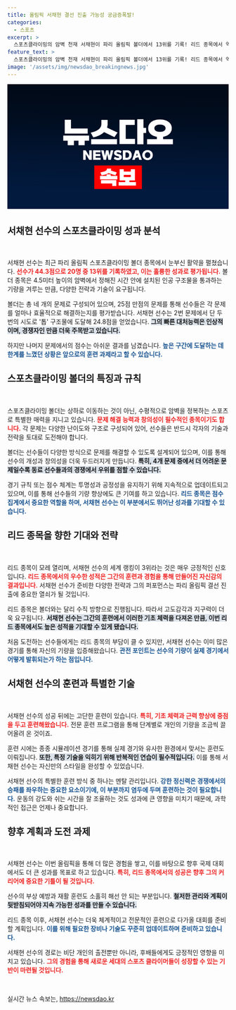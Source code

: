 ```yaml
---
title: 올림픽 서채현 결선 진출 가능성 궁금증폭발!
categories:
  - 스포츠
excerpt: >
  스포츠클라이밍의 암벽 천재 서채현이 파리 올림픽 볼더에서 13위를 기록! 리드 종목에서 역전의 기회를 노리며 결승 진출을 향한 불꽃 같은 도전을 시작합니다!
feature_text: >
  스포츠클라이밍의 암벽 천재 서채현이 파리 올림픽 볼더에서 13위를 기록! 리드 종목에서 역전의 기회를 노리며 결승 진출을 향한 불꽃 같은 도전을 시작합니다!
image: '/assets/img/newsdao_breakingnews.jpg'
---
```


<p><img src="/assets/img/newsdao_breakingnews.jpg" alt="bookingtag 속보" /></p>

<h2 data-ke-size="size26">서채현 선수의 스포츠클라이밍 성과 분석</h2>

<p data-ke-size="size16">&nbsp;</p>

<p>서채현 선수는 최근 파리 올림픽 스포츠클라이밍 볼더 종목에서 눈부신 활약을 펼쳤습니다. <b><span style="color: #ee2323;">선수가 44.3점으로 20명 중 13위를 기록하였고, 이는 훌륭한 성과로 평가됩니다.</span></b> 볼더 종목은 4.5미터 높이의 암벽에서 정해진 시간 안에 설치된 인공 구조물을 통과하는 기량을 겨루는 만큼, 다양한 전략과 기술이 요구됩니다. </p>

<p>볼더는 총 네 개의 문제로 구성되어 있으며, 25점 만점의 문제를 통해 선수들은 각 문제를 얼마나 효율적으로 해결하는지를 평가받습니다. 서채현 선수는 2번 문제에서 단 두 번의 시도로 '톱' 구조물에 도달해 24.8점을 얻었습니다. <b><span style="background-color: #21538527;">그의 빠른 대처능력은 인상적이며, 경쟁자인 만큼 더욱 주목받고 있습니다.</span></b> </p>

<p>하지만 나머지 문제에서의 점수는 아쉬운 결과를 남겼습니다. <b><span style="color: #1a5490;">높은 구간에 도달하는 데 한계를 느꼈던 상황은 앞으로의 훈련 과제라고 할 수 있습니다.</span></b> </p>

<h2 data-ke-size="size26">스포츠클라이밍 볼더의 특징과 규칙</h2>

<p data-ke-size="size16">&nbsp;</p>

<p>스포츠클라이밍 볼더는 상하로 이동하는 것이 아닌, 수평적으로 암벽을 정복하는 스포츠로 특별한 매력을 지니고 있습니다. <b><span style="color: #ee2323;">문제 해결 능력과 창의성이 필수적인 종목이기도 합니다.</span></b> 각 문제는 다양한 난이도와 구조로 구성되어 있어, 선수들은 반드시 각자의 기술과 전략을 토대로 도전해야 합니다. </p>

<p>볼더는 선수들이 다양한 방식으로 문제를 해결할 수 있도록 설계되어 있으며, 이를 통해 선수의 개성과 창의성을 더욱 두드러지게 만듭니다. <b><span style="background-color: #21538527;">특히, 4개 문제 중에서 더 어려운 문제일수록 동료 선수들과의 경쟁에서 우위를 점할 수 있습니다.</span></b> </p>

<p>경기 규칙 또는 점수 체계는 투명성과 공정성을 유지하기 위해 지속적으로 업데이트되고 있으며, 이를 통해 선수들의 기량 향상에도 큰 기여를 하고 있습니다. <b><span style="color: #1a5490;">리드 종목은 점수 집계에서 중요한 역할을 하며, 서채현 선수는 이 부분에서도 뛰어난 성과를 기대할 수 있습니다.</span></b> </p>

<h2 data-ke-size="size26">리드 종목을 향한 기대와 전략</h2>

<p data-ke-size="size16">&nbsp;</p>

<p>리드 종목이 모레 열리며, 서채현 선수의 세계 랭킹이 3위라는 것은 매우 긍정적인 신호입니다. <b><span style="color: #ee2323;">리드 종목에서의 우수한 성적은 그간의 훈련과 경험을 통해 만들어진 자신감의 결과입니다.</span></b> 서채현 선수가 준비한 다양한 전략과 그의 퍼포먼스는 파리 올림픽 결선 진출에 중요한 열쇠가 될 것입니다. </p>

<p>리드 종목은 볼더와는 달리 수직 방향으로 진행됩니다. 따라서 고도감각과 지구력이 더욱 요구됩니다. <b><span style="background-color: #21538527;">서채현 선수는 그간의 훈련에서 이러한 기초 체력을 다져온 만큼, 이번 리드 종목에서도 높은 성적을 기대할 수 있게 됐습니다.</span></b> </p>

<p>처음 도전하는 선수들에게는 리드 종목의 부담이 클 수 있지만, 서채현 선수는 이미 많은 경기를 통해 자신의 기량을 입증해왔습니다. <b><span style="color: #1a5490;">관전 포인트는 선수의 기량이 실제 경기에서 어떻게 발휘되는가 하는 점입니다.</span></b> </p>

<h2 data-ke-size="size26">서채현 선수의 훈련과 특별한 기술</h2>

<p data-ke-size="size16">&nbsp;</p>

<p>서채현 선수의 성공 뒤에는 고단한 훈련이 있습니다. <b><span style="color: #ee2323;">특히, 기초 체력과 근력 향상에 중점을 두고 훈련해왔습니다.</span></b> 전문 훈련 프로그램을 통해 단계별로 개인의 기량을 조금씩 끌어올려 온 것이죠. </p>

<p>훈련 시에는 종종 시뮬레이션 경기를 통해 실제 경기와 유사한 환경에서 맞서는 훈련도 이뤄집니다. <b><span style="background-color: #21538527;">또한, 특정 기술을 익히기 위해 반복적인 연습이 필수적입니다.</span></b> 이를 통해 서채현 선수는 자신만의 스타일을 완성할 수 있었습니다. </p>

<p>서채현 선수의 특별한 훈련 방식 중 하나는 멘탈 관리입니다. <b><span style="color: #1a5490;">강한 정신력은 경쟁에서의 승패를 좌우하는 중요한 요소이기에, 이 부분까지 염두에 두며 훈련하는 것이 필요합니다.</span></b> 운동의 강도와 쉬는 시간을 잘 조율하는 것도 성과에 큰 영향을 미치기 때문에, 과학적인 접근은 언제나 중요합니다. </p>

<h2 data-ke-size="size26">향후 계획과 도전 과제</h2>

<p data-ke-size="size16">&nbsp;</p>

<p>서채현 선수는 이번 올림픽을 통해 더 많은 경험을 쌓고, 이를 바탕으로 향후 국제 대회에서도 더 큰 성과를 목표로 하고 있습니다. <b><span style="color: #ee2323;">특히, 리드 종목에서의 성공은 향후 그의 커리어에 중요한 기틀이 될 것입니다.</span></b> </p>

<p>선수의 부상 예방과 재활 훈련도 소홀히 해선 안 되는 부분입니다. <b><span style="background-color: #21538527;">철저한 관리와 계획이 뒷받침되어야 지속 가능한 성과를 만들 수 있습니다.</span></b> </p>

<p>리드 종목 이후, 서채현 선수는 더욱 체계적이고 전문적인 훈련으로 다가올 대회를 준비할 계획입니다. <b><span style="color: #1a5490;">이를 위해 필요한 장비나 기술도 꾸준히 업데이트하며 준비하고 있습니다.</span></b> </p>

<p>서채현 선수의 경로는 비단 개인의 출전뿐만 아니라, 후배들에게도 긍정적인 영향을 미치고 있습니다. <b><span style="color: #ee2323;">그의 경험을 통해 새로운 세대의 스포츠 클라이머들이 성장할 수 있는 기반이 마련될 것입니다.</span></b> </p>

<p data-ke-size="size16">&nbsp;</p>
실시간 뉴스 속보는, <a href="https://newsdao.kr" rel="dofollow">https://newsdao.kr</a>


